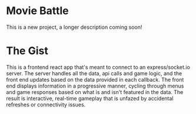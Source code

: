 # Movie Battle

This is a new project, a longer description coming soon!

# The Gist
This is a frontend react app that's meant to connect to an express/socket.io server. 
The server handles all the data, api calls and game logic, and the front end updates based on the data provided in each callback.
The front end displays information in a progressive manner, cycling through menus and game responses based on what is and isn't featured in the data.
The result is interactive, real-time gameplay that is unfazed by accidental refreshes or connectivity issues.
